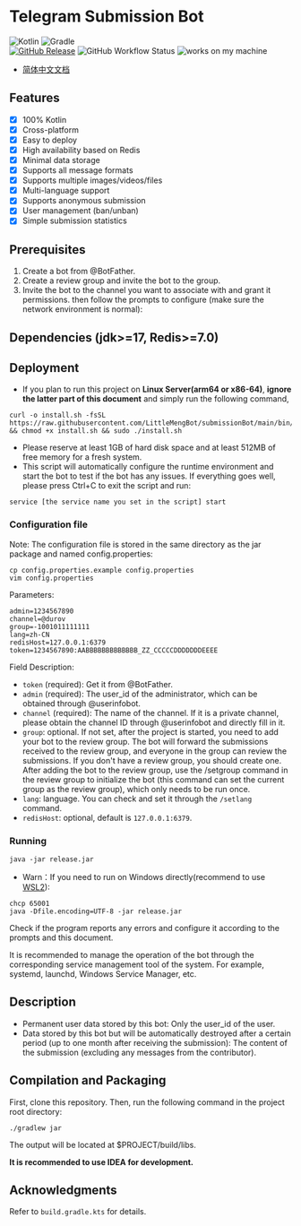 # Telegram Submission Bot
![Kotlin](https://img.shields.io/badge/kotlin-a879f6?style=for-the-badge&logo=kotlin&logoColor=orange)
![Gradle](https://img.shields.io/badge/Gradle-02303A?style=for-the-badge&logo=Gradle&logoColor=white)  
[![GitHub Release](https://img.shields.io/github/v/release/LittleMengBot/submissionBot?logo=github)](https://github.com/LittleMengBot/submissionBot/releases)
![GitHub Workflow Status](https://img.shields.io/github/actions/workflow/status/LittleMengBot/submissionBot/build.yml?logo=github)
![works on my machine](https://img.shields.io/badge/works%20on-my%20machine-brightgreen)
- [简体中文文档](https://github.com/LittleMengBot/submissionBot/blob/main/README_ZH-CN.md)
## Features
- [x] 100% Kotlin
- [x] Cross-platform
- [x] Easy to deploy
- [x] High availability based on Redis
- [x] Minimal data storage
- [x] Supports all message formats
- [x] Supports multiple images/videos/files
- [x] Multi-language support
- [x] Supports anonymous submission
- [x] User management (ban/unban)
- [x] Simple submission statistics

## Prerequisites
1. Create a bot from @BotFather.
2. Create a review group and invite the bot to the group.
3. Invite the bot to the channel you want to associate with and grant it permissions.
   then follow the prompts to configure (make sure the network environment is normal):
## Dependencies (jdk>=17, Redis>=7.0)
## Deployment
- If you plan to run this project on **Linux Server(arm64 or x86-64)**, **ignore the latter part of this document** and simply run the following command,
```shell
curl -o install.sh -fsSL https://raw.githubusercontent.com/LittleMengBot/submissionBot/main/bin/install.sh && chmod +x install.sh && sudo ./install.sh
```
- Please reserve at least 1GB of hard disk space and at least 512MB of free memory for a fresh system.
- This script will automatically configure the runtime environment and start the bot to test if the bot has any issues. If everything goes well, please press Ctrl+C to exit the script and run:
```shell
service [the service name you set in the script] start
```
### Configuration file
Note: The configuration file is stored in the same directory as the jar package and named config.properties:
```shell
cp config.properties.example config.properties
vim config.properties
```
Parameters:  
```properties
admin=1234567890
channel=@durov
group=-1001011111111
lang=zh-CN
redisHost=127.0.0.1:6379
token=1234567890:AABBBBBBBBBBBBB_ZZ_CCCCCDDDDDDDEEEE
```
Field Description:

- ```token``` (required): Get it from @BotFather.
- ```admin``` (required): The user_id of the administrator, which can be obtained through @userinfobot.
- ```channel``` (required): The name of the channel. If it is a private channel, please obtain the channel ID through @userinfobot and directly fill in it.
- ```group```: optional. If not set, after the project is started, you need to add your bot to the review group. The bot will forward the submissions received to the review group, and everyone in the group can review the submissions. If you don't have a review group, you should create one. After adding the bot to the review group, use the /setgroup command in the review group to initialize the bot (this command can set the current group as the review group), which only needs to be run once.
- ```lang```: language. You can check and set it through the ```/setlang``` command.
- ```redisHost```: optional, default is ```127.0.0.1:6379```.
### Running
```java -jar release.jar```
- Warn：If you need to run on Windows directly(recommend to use [WSL2](https://learn.microsoft.com/en-us/windows/wsl/install)):
```
chcp 65001
java -Dfile.encoding=UTF-8 -jar release.jar
```
Check if the program reports any errors and configure it according to the prompts and this document.

It is recommended to manage the operation of the bot through the corresponding service management tool of the system. For example, systemd, launchd, Windows Service Manager, etc.

## Description
- Permanent user data stored by this bot: Only the user_id of the user.
- Data stored by this bot but will be automatically destroyed after a certain period (up to one month after receiving the submission): The content of the submission (excluding any messages from the contributor).

## Compilation and Packaging
First, clone this repository. Then, run the following command in the project root directory:
```shell
./gradlew jar
```
The output will be located at $PROJECT/build/libs.

**It is recommended to use IDEA for development.**
## Acknowledgments
Refer to ```build.gradle.kts``` for details.
